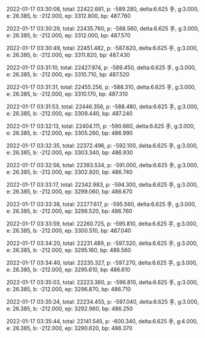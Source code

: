 2022-01-17 03:30:08, total: 22422.681, p: -589.280, delta:6.625 手, g:3.000, e: 26.385, b: -212.000, ep: 3312.800, bp: 487.760

2022-01-17 03:30:29, total: 22435.760, p: -588.560, delta:6.625 手, g:3.000, e: 26.385, b: -212.000, ep: 3312.000, bp: 487.570

2022-01-17 03:30:49, total: 22451.482, p: -587.620, delta:6.625 手, g:3.000, e: 26.385, b: -212.000, ep: 3311.820, bp: 487.430

2022-01-17 03:31:10, total: 22427.974, p: -589.450, delta:6.625 手, g:3.000, e: 26.385, b: -212.000, ep: 3310.710, bp: 487.520

2022-01-17 03:31:31, total: 22455.256, p: -588.310, delta:6.625 手, g:3.000, e: 26.385, b: -212.000, ep: 3310.170, bp: 487.310

2022-01-17 03:31:53, total: 22446.356, p: -588.480, delta:6.625 手, g:3.000, e: 26.385, b: -212.000, ep: 3309.440, bp: 487.240

2022-01-17 03:32:13, total: 22404.111, p: -590.660, delta:6.625 手, g:3.000, e: 26.385, b: -212.000, ep: 3305.260, bp: 486.990

2022-01-17 03:32:35, total: 22372.496, p: -592.100, delta:6.625 手, g:3.000, e: 26.385, b: -212.000, ep: 3303.340, bp: 486.930

2022-01-17 03:32:56, total: 22393.534, p: -591.000, delta:6.625 手, g:3.000, e: 26.385, b: -212.000, ep: 3302.920, bp: 486.740

2022-01-17 03:33:17, total: 22342.983, p: -594.300, delta:6.625 手, g:3.000, e: 26.385, b: -212.000, ep: 3299.060, bp: 486.670

2022-01-17 03:33:38, total: 22277.617, p: -595.560, delta:6.625 手, g:3.000, e: 26.385, b: -212.000, ep: 3298.520, bp: 486.760

2022-01-17 03:33:59, total: 22260.725, p: -595.810, delta:6.625 手, g:3.000, e: 26.385, b: -212.000, ep: 3300.510, bp: 487.040

2022-01-17 03:34:20, total: 22231.489, p: -597.320, delta:6.625 手, g:3.000, e: 26.385, b: -212.000, ep: 3295.160, bp: 486.560

2022-01-17 03:34:40, total: 22235.327, p: -597.270, delta:6.625 手, g:3.000, e: 26.385, b: -212.000, ep: 3295.610, bp: 486.610

2022-01-17 03:35:03, total: 22223.360, p: -596.810, delta:6.625 手, g:3.000, e: 26.385, b: -212.000, ep: 3296.870, bp: 486.710

2022-01-17 03:35:24, total: 22234.455, p: -597.040, delta:6.625 手, g:3.000, e: 26.385, b: -212.000, ep: 3292.960, bp: 486.250

2022-01-17 03:35:44, total: 22141.545, p: -600.340, delta:6.625 手, g:4.000, e: 26.385, b: -212.000, ep: 3290.620, bp: 486.370